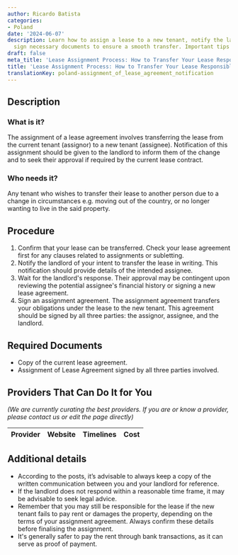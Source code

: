 ```yaml
---
author: Ricardo Batista
categories:
- Poland
date: '2024-06-07'
description: Learn how to assign a lease to a new tenant, notify the landlord, and
  sign necessary documents to ensure a smooth transfer. Important tips included.
draft: false
meta_title: 'Lease Assignment Process: How to Transfer Your Lease Responsibly'
title: 'Lease Assignment Process: How to Transfer Your Lease Responsibly'
translationKey: poland-assignment_of_lease_agreement_notification
---
```



## Description
### What is it?
The assignment of a lease agreement involves transferring the lease from the current tenant (assignor) to a new tenant (assignee). Notification of this assignment should be given to the landlord to inform them of the change and to seek their approval if required by the current lease contract.
### Who needs it?
Any tenant who wishes to transfer their lease to another person due to a change in circumstances e.g. moving out of the country, or no longer wanting to live in the said property.

## Procedure
1. Confirm that your lease can be transferred. Check your lease agreement first for any clauses related to assignments or subletting.
2. Notify the landlord of your intent to transfer the lease in writing. This notification should provide details of the intended assignee.
3. Wait for the landlord's response. Their approval may be contingent upon reviewing the potential assignee's financial history or signing a new lease agreement.
4. Sign an assignment agreement. The assignment agreement transfers your obligations under the lease to the new tenant. This agreement should be signed by all three parties: the assignor, assignee, and the landlord.

## Required Documents
- Copy of the current lease agreement.
- Assignment of Lease Agreement signed by all three parties involved.

## Providers That Can Do It for You

_(We are currently curating the best providers. If you are or know a provider, please contact us or edit the page directly)_

| Provider        |     Website     |     Timelines    |       Cost      |
| --------------- | --------------- |  :-------------: | :-------------: |

## Additional details
- According to the posts, it’s advisable to always keep a copy of the written communication between you and your landlord for reference.
- If the landlord does not respond within a reasonable time frame, it may be advisable to seek legal advice.
- Remember that you may still be responsible for the lease if the new tenant fails to pay rent or damages the property, depending on the terms of your assignment agreement. Always confirm these details before finalising the assignment.
- It's generally safer to pay the rent through bank transactions, as it can serve as proof of payment.